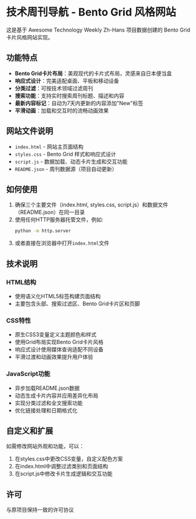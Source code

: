 # 技术周刊导航 - Bento Grid 风格网站

这是基于 Awesome Technology Weekly Zh-Hans 项目数据创建的 Bento Grid 卡片风格网站实现。

## 功能特点

- **Bento Grid卡片布局**：美观现代的卡片式布局，灵感来自日本便当盒
- **响应式设计**：完美适配桌面、平板和移动设备
- **分类过滤**：可按技术领域过滤周刊
- **搜索功能**：支持实时搜索周刊标题、描述和内容
- **最新内容标记**：自动为7天内更新的内容添加"New"标签
- **平滑动画**：加载和交互时的流畅动画效果

## 网站文件说明

- `index.html` - 网站主页面结构
- `styles.css` - Bento Grid 样式和响应式设计
- `script.js` - 数据加载、动态卡片生成和交互功能
- `README.json` - 周刊数据源（项目自动更新）

## 如何使用

1. 确保三个主要文件（index.html, styles.css, script.js）和数据文件（README.json）在同一目录
2. 使用任何HTTP服务器托管文件，例如:
   ```bash
   python -m http.server
   ```
3. 或者直接在浏览器中打开`index.html`文件

## 技术说明

### HTML结构
- 使用语义化HTML5标签构建页面结构
- 主要包含头部、搜索过滤区、Bento Grid卡片区和页脚

### CSS特性
- 原生CSS3变量定义主题颜色和样式
- 使用Grid布局实现Bento Grid卡片风格
- 响应式设计使用媒体查询适配不同设备
- 平滑过渡和动画效果提升用户体验

### JavaScript功能
- 异步加载README.json数据
- 动态生成卡片内容并应用差异化布局
- 实现分类过滤和全文搜索功能
- 优化链接处理和日期格式化

## 自定义和扩展

如需修改网站外观和功能，可以：

1. 在styles.css中更改CSS变量，自定义配色方案
2. 在index.html中调整过滤类别和页面结构
3. 在script.js中修改卡片生成逻辑和交互功能

## 许可

与原项目保持一致的许可协议